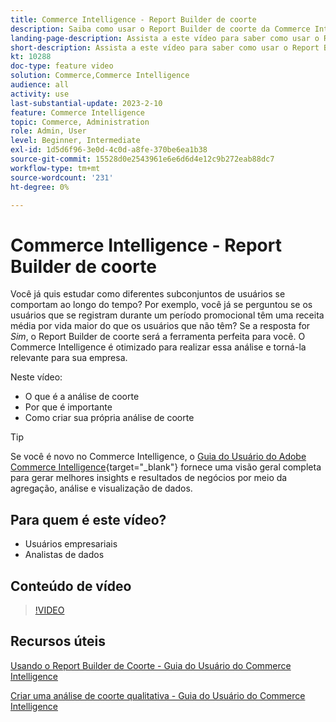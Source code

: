 ```yaml
---
title: Commerce Intelligence - Report Builder de coorte
description: Saiba como usar o Report Builder de coorte da Commerce Intelligence para criar relatórios e análises otimizados que sejam relevantes para sua empresa.
landing-page-description: Assista a este vídeo para saber como usar o Report Builder de coorte da Commerce Intelligence para criar relatórios e análises otimizados que sejam relevantes para sua empresa.
short-description: Assista a este vídeo para saber como usar o Report Builder de coorte da Commerce Intelligence para criar relatórios e análises otimizados que sejam relevantes para sua empresa.
kt: 10288
doc-type: feature video
solution: Commerce,Commerce Intelligence
audience: all
activity: use
last-substantial-update: 2023-2-10
feature: Commerce Intelligence
topic: Commerce, Administration
role: Admin, User
level: Beginner, Intermediate
exl-id: 1d5d6f96-3e0d-4c0d-a8fe-370be6ea1b38
source-git-commit: 15528d0e2543961e6e6d6d4e12c9b272eab88dc7
workflow-type: tm+mt
source-wordcount: '231'
ht-degree: 0%

---
```


# Commerce Intelligence - Report Builder de coorte

Você já quis estudar como diferentes subconjuntos de usuários se comportam ao longo do tempo? Por exemplo, você já se perguntou se os usuários que se registram durante um período promocional têm uma receita média por vida maior do que os usuários que não têm? Se a resposta for _Sim_, o Report Builder de coorte será a ferramenta perfeita para você. O Commerce Intelligence é otimizado para realizar essa análise e torná-la relevante para sua empresa.

Neste vídeo:

- O que é a análise de coorte
- Por que é importante
- Como criar sua própria análise de coorte

>[!TIP]
>
>Se você é novo no Commerce Intelligence, o [Guia do Usuário do Adobe Commerce Intelligence](https://experienceleague.adobe.com/docs/commerce-business-intelligence/mbi/guide-overview.html?lang=pt-BR){target="_blank"} fornece uma visão geral completa para gerar melhores insights e resultados de negócios por meio da agregação, análise e visualização de dados.

## Para quem é este vídeo?

- Usuários empresariais
- Analistas de dados

## Conteúdo de vídeo

>[!VIDEO](https://video.tv.adobe.com/v/342407?quality=12&learn=on)

## Recursos úteis

[Usando o Report Builder de Coorte - Guia do Usuário do Commerce Intelligence](https://experienceleague.adobe.com/docs/commerce-business-intelligence/mbi/analyze/sql/cohort-rpt-bldr.html?lang=pt-BR)

[Criar uma análise de coorte qualitativa - Guia do Usuário do Commerce Intelligence](https://experienceleague.adobe.com/docs/commerce-business-intelligence/mbi/analyze/sql/create-qual-cohort-analysis.html?lang=pt-BR)
